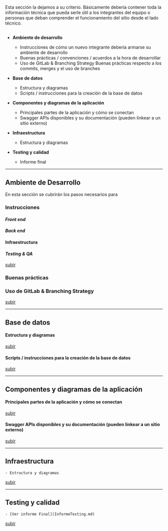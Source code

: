 Esta sección la dejamos a su criterio. Básicamente debería contener toda la información técnica que pueda serle útil a los integrantes del equipo o personas que deban comprender el funcionamiento del sitio desde el lado técnico.
##


- **Ambiente de desarrollo**
    - Instrucciones de cómo un nuevo integrante debería armarse su ambiente de desarrollo
    - Buenas prácticas / convenciones / acuerdos a la hora de desarrollar
    - Uso de GitLab & Branching Strategy Buenas prácticas respecto a los commits, merges y el uso de branches
- **Base de datos**
    - Estructura y diagramas
    - Scripts / instrucciones para la creación de la base de datos

- **Componentes y diagramas de la aplicación**
    - Principales partes de la aplicación y cómo se conectan
    - Swagger APIs disponibles y su documentación (pueden linkear a un sitio externo) 
- **Infraestructura**
    - Estructura y diagramas
- **Testing y calidad**
    - Informe final

----

## **Ambiente de Desarrollo**

En esta sección se cubrirán los pasos necesarios para 

### Instrucciones
#### ***Front end***


#### ***Back end***


#### **Infraestructura**

#### ***Testing & QA***


[subir](#)

### Buenas prácticas

### Uso de GitLab & Branching Strategy

[subir](#)

----

## **Base de datos**

#### Estructura y diagramas

[subir](#)
#### Scripts / instrucciones para la creación de la base de datos


[subir](#)

____
## **Componentes y diagramas de la aplicación**

#### Principales partes de la aplicación y cómo se conectan


[subir](#)
#### Swagger APIs disponibles y su documentación (pueden linkear a un sitio externo) 

[subir](#)
____


## **Infraestructura**
    - Estructura y diagramas

[subir](#)
____

## **Testing y calidad**
    - [Ver informe Final](InformeTesting.md)




[subir](#)